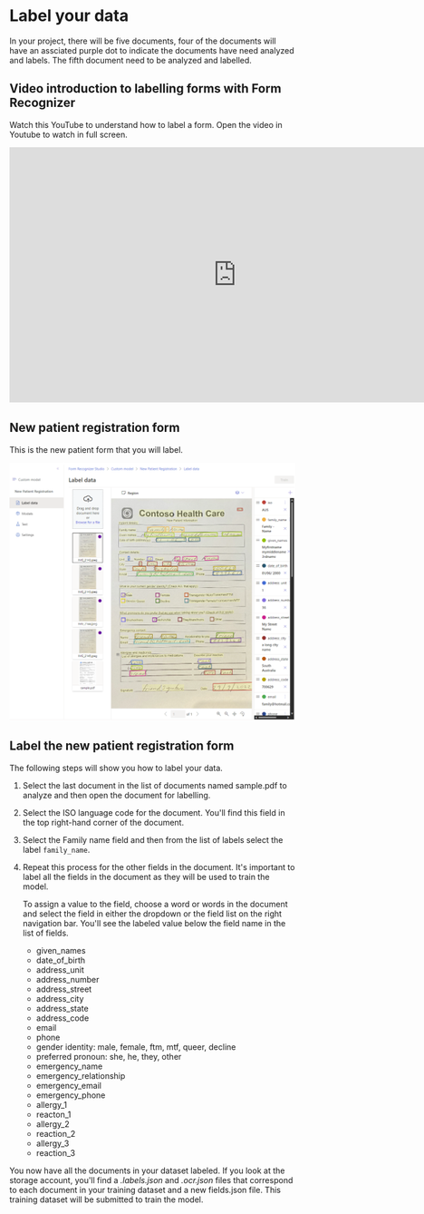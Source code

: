 # Label your data

In your project, there will be five documents, four of the documents will have an assciated purple dot to indicate the documents have need analyzed and labels. The fifth document need to be analyzed and labelled.

## Video introduction to labelling forms with Form Recognizer

Watch this YouTube to understand how to label a form. Open the video in Youtube to watch in full screen.

<iframe width="800" height="450" src="https://www.youtube.com/embed/d1QHX47mSDo" title="YouTube video player" frameborder="0" allow="accelerometer; autoplay; clipboard-write; encrypted-media; gyroscope; picture-in-picture" allowfullscreen></iframe>

## New patient registration form

This is the new patient form that you will label.

![The image shows the label data panel](./img/label-data-panel.png)

## Label the new patient registration form

The following steps will show you how to label your data.

1. Select the last document in the list of documents named sample.pdf to analyze and then open the document for labelling.
1. Select the ISO language code for the document. You'll find this field in the top right-hand corner of the document.
1. Select the Family name field and then from the list of labels select the label `family_name`.
1. Repeat this process for the other fields in the document. It's important to label all the fields in the document as they will be used to train the model.

    To assign a value to the field, choose a word or words in the document and select the field in either the dropdown or the field list on the right navigation bar. You'll see the labeled value below the field name in the list of fields.

    - given_names
    - date_of_birth
    - address_unit
    - address_number
    - address_street
    - address_city
    - address_state
    - address_code
    - email
    - phone
    - gender identity: male, female, ftm, mtf, queer, decline
    - preferred pronoun: she, he, they, other
    - emergency_name
    - emergency_relationship
    - emergency_email
    - emergency_phone
    - allergy_1
    - reacton_1
    - allergy_2
    - reaction_2
    - allergy_3
    - reaction_3

You now have all the documents in your dataset labeled. If you look at the storage account, you'll find a *.labels.json* and *.ocr.json* files that correspond to each document in your training dataset and a new fields.json file. This training dataset will be submitted to train the model.
